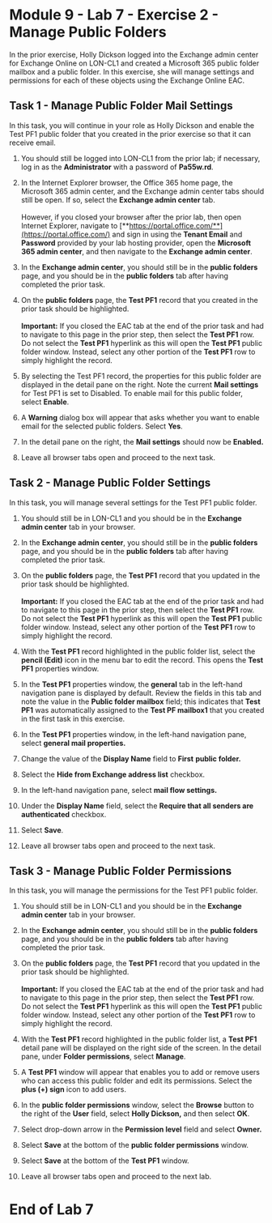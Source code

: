 # Module 9 - Lab 7 - Exercise 2 - Manage Public Folders

In the prior exercise, Holly Dickson logged into the Exchange admin center for Exchange Online on LON-CL1 and created a Microsoft 365 public folder mailbox and a public folder. In this exercise, she will manage settings and permissions for each of these objects using the Exchange Online EAC. 

## Task 1 - Manage Public Folder Mail Settings

In this task, you will continue in your role as Holly Dickson and enable the Test PF1 public folder that you created in the prior exercise so that it can receive email.

1. You should still be logged into LON-CL1 from the prior lab; if necessary, log in as the **Administrator** with a password of **Pa55w.rd**.

2. In the Internet Explorer browser, the Office 365 home page, the Microsoft 365 admin center, and the Exchange admin center tabs should still be open. If so, select the **Exchange admin center** tab.  
‎  
‎However, if you closed your browser after the prior lab, then open Internet Explorer, navigate to [**https://portal.office.com/**](https://portal.office.com/) and sign in using the **Tenant Email** and **Password** provided by your lab hosting provider, open the **Microsoft 365 admin center**, and then navigate to the **Exchange admin center**. 

3. In the **Exchange admin center**, you should still be in the **public folders** page, and you should be in the **public folders** tab after having completed the prior task. 

4. On the **public folders** page, the **Test PF1** record that you created in the prior task should be highlighted.   
‎  
‎**Important:** If you closed the EAC tab at the end of the prior task and had to navigate to this page in the prior step, then select the **Test PF1** row. Do not select the **Test PF1** hyperlink as this will open the **Test PF1** public folder window. Instead, select any other portion of the **Test PF1** row to simply highlight the record. 

5. By selecting the Test PF1 record, the properties for this public folder are displayed in the detail pane on the right. Note the current **Mail settings** for Test PF1 is set to Disabled. To enable mail for this public folder, select **Enable**. 

6. A **Warning** dialog box will appear that asks whether you want to enable email for the selected public folders. Select **Yes**.

7. In the detail pane on the right, the **Mail settings** should now be **Enabled.**

8. Leave all browser tabs open and proceed to the next task.

 
## Task 2 - Manage Public Folder Settings

In this task, you will manage several settings for the Test PF1 public folder.

1. You should still be in LON-CL1 and you should be in the **Exchange admin center** tab in your browser. 

2. In the **Exchange admin center**, you should still be in the **public folders** page, and you should be in the **public folders** tab after having completed the prior task. 

3. On the **public folders** page, the **Test PF1** record that you updated in the prior task should be highlighted.   
‎  
‎**Important:** If you closed the EAC tab at the end of the prior task and had to navigate to this page in the prior step, then select the **Test PF1** row. Do not select the **Test PF1** hyperlink as this will open the **Test PF1** public folder window. Instead, select any other portion of the **Test PF1** row to simply highlight the record. 

4. With the **Test PF1** record highlighted in the public folder list, select the **pencil (Edit)** icon in the menu bar to edit the record. This opens the **Test PF1** properties window.

5. In the **Test PF1** properties window, the **general** tab in the left-hand navigation pane is displayed by default. Review the fields in this tab and note the value in the **Public folder mailbox** field; this indicates that **Test PF1** was automatically assigned to the **Test PF mailbox1** that you created in the first task in this exercise. 

6. In the **Test PF1** properties window, in the left-hand navigation pane, select **general mail properties.**

7. Change the value of the **Display Name** field to **First** **public folder.**

8. Select the **Hide from Exchange address list** checkbox.

9. In the left-hand navigation pane, select **mail flow settings.**

10. Under the **Display Name** field, select the **Require that all senders are authenticated** checkbox.

11. Select **Save**.

12. Leave all browser tabs open and proceed to the next task.


## Task 3 - Manage Public Folder Permissions

In this task, you will manage the permissions for the Test PF1 public folder.

1. You should still be in LON-CL1 and you should be in the **Exchange admin center** tab in your browser. 

2. In the **Exchange admin center**, you should still be in the **public folders** page, and you should be in the **public folders** tab after having completed the prior task. 

3. On the **public folders** page, the **Test PF1** record that you updated in the prior task should be highlighted.   
‎  
‎**Important:** If you closed the EAC tab at the end of the prior task and had to navigate to this page in the prior step, then select the **Test PF1** row. Do not select the **Test PF1** hyperlink as this will open the **Test PF1** public folder window. Instead, select any other portion of the **Test PF1** row to simply highlight the record. 

4. With the **Test PF1** record highlighted in the public folder list, a **Test PF1** detail pane will be displayed on the right side of the screen. In the detail pane, under **Folder permissions**, select **Manage**. 

5. A **Test PF1** window will appear that enables you to add or remove users who can access this public folder and edit its permissions. Select the **plus (+) sign** icon to add users.

6. In the **public folder permissions** window, select the **Browse** button to the right of the **User** field, select **Holly Dickson,** and then select **OK**.

7. Select drop-down arrow in the **Permission level** field and select **Owner.**

8. Select **Save** at the bottom of the **public folder permissions** window.

9. Select **Save** at the bottom of the **Test PF1** window.

10. Leave all browser tabs open and proceed to the next lab.


# End of Lab 7
